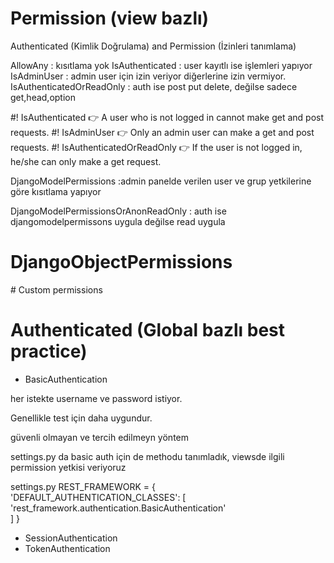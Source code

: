 
# Permission (view bazlı)
Authenticated (Kimlik Doğrulama)  and Permission (İzinleri tanımlama)

AllowAny : kısıtlama yok
IsAuthenticated : user kayıtlı ise işlemleri yapıyor
IsAdminUser : admin user için izin veriyor diğerlerine izin vermiyor.
IsAuthenticatedOrReadOnly : auth ise post put delete, değilse sadece get,head,option

   #! IsAuthenticated 👉 A user who is not logged in cannot make get and post requests.
    #! IsAdminUser 👉 Only an admin user can make a get and post requests.
    #! IsAuthenticatedOrReadOnly 👉 If the user is not logged in, he/she can only make a get request.


DjangoModelPermissions :admin panelde verilen user ve grup yetkilerine göre kısıtlama yapıyor

DjangoModelPermissionsOrAnonReadOnly : auth ise djangomodelpermissons uygula değilse read uygula

# DjangoObjectPermissions


# Custom permissions


# Authenticated  (Global bazlı best practice)

* BasicAuthentication

her istekte username ve password istiyor.

Genellikle test için daha uygundur.

güvenli olmayan ve tercih edilmeyn yöntem

settings.py da basic auth için de methodu tanımladık, viewsde ilgili permission yetkisi veriyoruz

settings.py
REST_FRAMEWORK = {   
    'DEFAULT_AUTHENTICATION_CLASSES': [
        'rest_framework.authentication.BasicAuthentication'  
    ]
}


* SessionAuthentication
* TokenAuthentication